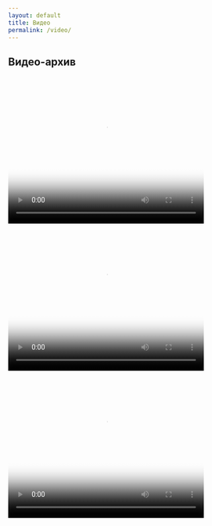 ```yaml
---
layout: default
title: Видео
permalink: /video/
---
```


## Видео-архив

  <video width="400" height="300" controls="controls" poster="/images/encryption.png">
   <source src="Wildlife.mp4" type='video/mp4; codecs="avc1.42E01E, mp4a.40.2"'>
  </video>

  <video width="400" height="300" controls="controls" poster="/images/encryption.png">
   <source src="Wildlife.mp4" type='video/mp4; codecs="avc1.42E01E, mp4a.40.2"'>
  </video>
  
  <video width="400" height="300" controls="controls" poster="/images/encryption.png">
   <source src="Wildlife.mp4" type='video/mp4; codecs="avc1.42E01E, mp4a.40.2"'>
  </video>
